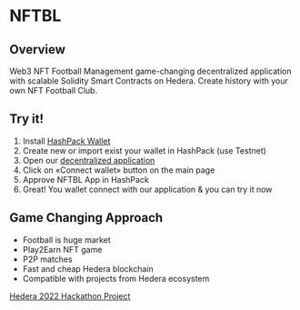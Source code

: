 # NFTBL

## Overview

Web3 NFT Football Management game-changing decentralized application with scalable Solidity Smart Contracts on Hedera. Create history with your own NFT Football Club.

## Try it!

1. Install [HashPack Wallet](https://www.hashpack.app/)
2. Create new or import exist your wallet in HashPack (use Testnet)
3. Open our [decentralized application](https://hedera.kosyachniy.com/)
4. Click on «Connect wallet» button on the main page
5. Approve NFTBL App in HashPack
6. Great! You wallet connect with our application & you can try it now

## Game Changing Approach

- Football is huge market
- Play2Earn NFT game
- P2P matches
- Fast and cheap Hedera blockchain
- Compatible with projects from Hedera ecosystem 

[Hedera 2022 Hackathon Project](https://hedera22.devpost.com/)

